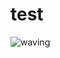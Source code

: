 # test
![waving](https://capsule-render.vercel.app/api?type=waving&height=200&text=sosoejean&fontAlign=80&fontAlignY=40&color=gradient)
